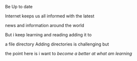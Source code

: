 <head>
<title><h2>ALX SE 2022</h2></title>
Be Up to date

Internet keeps us all informed with the latest <p>
  news and information around the world</p>
But i keep learning and reading adding it to<p> a file directory 
Adding directories is challenging but </p>the point here is i want to
<i>become a better at what am learning</i>
